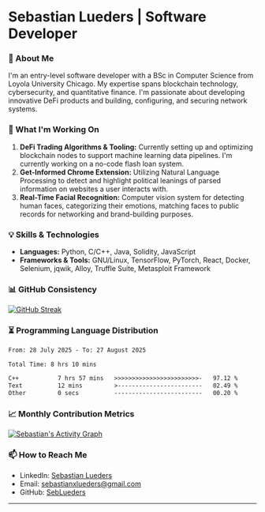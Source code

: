 # Sebastian Lueders | Software Developer

### 🚀 About Me

I'm an entry-level software developer with a BSc in Computer Science from Loyola University Chicago. My expertise spans blockchain technology, cybersecurity, and quantitative finance. I'm passionate about developing innovative DeFi products and building, configuring, and securing network systems.

### 🔭 What I'm Working On

1. **DeFi Trading Algorithms & Tooling:** Currently setting up and optimizing blockchain nodes to support machine learning data pipelines. I'm currently working on a no-code flash loan system.
2. **Get-Informed Chrome Extension:** Utilizing Natural Language Processing to detect and highlight political leanings of parsed information on websites a user interacts with.
3. **Real-Time Facial Recognition:** Computer vision system for detecting human faces, categorizing their emotions, matching faces to public records for networking and brand-building purposes.

### 💡 Skills & Technologies

- **Languages:** Python, C/C++, Java, Solidity, JavaScript
- **Frameworks & Tools:** GNU/Linux, TensorFlow, PyTorch, React, Docker, Selenium, jqwik, Alloy, Truffle Suite, Metasploit Framework

### 📊 GitHub Consistency

[![GitHub Streak](https://github-readme-streak-stats-one-orpin-22.vercel.app?user=sebastianlueders&theme=dark&mode=weekly)](https://github-readme-streak-stats-one-orpin-22.vercel.app/demo/)


### ⏳ Programming Language Distribution

<!--START_SECTION:waka-->

```txt
From: 28 July 2025 - To: 27 August 2025

Total Time: 8 hrs 10 mins

C++           7 hrs 57 mins   >>>>>>>>>>>>>>>>>>>>>>>>-   97.12 %
Text          12 mins         >------------------------   02.49 %
Other         0 secs          -------------------------   00.20 %
```

<!--END_SECTION:waka-->


### 📈 Monthly Contribution Metrics

[![Sebastian's Activity Graph](https://github-readme-activity-graph.vercel.app/graph?username=sebastianlueders&bg_color=000000&color=FA8C01&title_color=FA8C01&line=FA8C01&days=30&hide_title=true)](https://github.com/ashutosh00710/github-readme-activity-graph)


### 📫 How to Reach Me

- LinkedIn: [Sebastian Lueders](https://www.linkedin.com/in/sebastian-lueders-6bb054139/)
- Email: [sebastianxlueders@gmail.com](mailto:sebastianxlueders@gmail.com)
- GitHub: [SebLueders](https://github.com/SebLueders)

---

